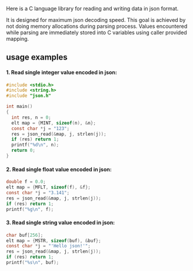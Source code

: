 Here is a C language library for reading and writing data in json format.

It is designed for maximum json decoding speed. This goal is achieved by not doing memory allocations
during parsing process. Values encountered while parsing are immediately stored into C variables
using caller provided mapping.

## usage examples

#### 1. Read single integer value encoded in json:

```C
#include <stdio.h>
#include <string.h>
#include "json.h"

int main()
{
  int res, n = 0;
  elt map = {MINT, sizeof(n), &n};
  const char *j = "123";
  res = json_read(&map, j, strlen(j));
  if (res) return 1;
  printf("%d\n", n);
  return 0;
}
```

#### 2. Read single float value encoded in json:

```C
double f = 0.0;
elt map = {MFLT, sizeof(f), &f};
const char *j = "3.141";
res = json_read(&map, j, strlen(j));
if (res) return 1;
printf("%g\n", f);
```

#### 3. Read single string value encoded in json:

```C
char buf[256];
elt map = {MSTR, sizeof(buf), &buf};
const char *j = "'Hello json!'";
res = json_read(&map, j, strlen(j));
if (res) return 1;
printf("%s\n", buf);
```
